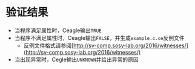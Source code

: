 # 验证结果

- 当程序满足属性时，Ceagle输出`TRUE`
- 当程序不满足属性时，Ceagle输出`FALSE`，并生成`example.c.ce`反例文件
  - 反例文件格式请参阅[http://sv-comp.sosy-lab.org/2016/witnesses/](http://sv-comp.sosy-lab.org/2016/witnesses/)
- 当出现异常时，Cegle输出`UNKNOWN`并给出异常的原因
